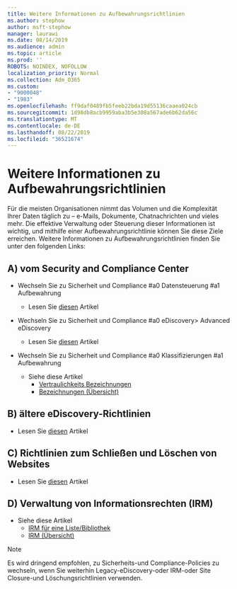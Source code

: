 ```yaml
---
title: Weitere Informationen zu Aufbewahrungsrichtlinien
ms.author: stephow
author: msft-stephow
manager: laurawi
ms.date: 08/14/2019
ms.audience: admin
ms.topic: article
ms.prod: ''
ROBOTS: NOINDEX, NOFOLLOW
localization_priority: Normal
ms.collection: Adm_O365
ms.custom:
- "9000048"
- "1983"
ms.openlocfilehash: ff9daf0489fb5feeb22bda19d55136caaea024cb
ms.sourcegitcommit: 1d98db8acb9959aba3b5e308a567ade6b62da56c
ms.translationtype: MT
ms.contentlocale: de-DE
ms.lasthandoff: 08/22/2019
ms.locfileid: "36521674"
---
```

# <a name="more-info-about-retention-policies"></a>Weitere Informationen zu Aufbewahrungsrichtlinien

Für die meisten Organisationen nimmt das Volumen und die Komplexität Ihrer Daten täglich zu – e-Mails, Dokumente, Chatnachrichten und vieles mehr. Die effektive Verwaltung oder Steuerung dieser Informationen ist wichtig, und mithilfe einer Aufbewahrungsrichtlinie können Sie diese Ziele erreichen. Weitere Informationen zu Aufbewahrungsrichtlinien finden Sie unter den folgenden Links:

## <a name="a-from-security-and-compliance-center"></a>A) vom Security and Compliance Center

- Wechseln Sie zu Sicherheit und Compliance #a0 Datensteuerung #a1 Aufbewahrung
  - Lesen Sie [diesen](https://docs.microsoft.com/office365/securitycompliance/retention-policies) Artikel

- Wechseln Sie zu Sicherheit und Compliance #a0 eDiscovery> Advanced eDiscovery 
  - Lesen Sie [diesen](https://docs.microsoft.com/office365/securitycompliance/ediscovery-cases) Artikel

- Wechseln Sie zu Sicherheit und Compliance #a0 Klassifizierungen #a1 Aufbewahrung
  - Siehe diese Artikel
    - [Vertraulichkeits Bezeichnungen](https://docs.microsoft.com/office365/securitycompliance/sensitivity-labels)
    - [Bezeichnungen (Übersicht)](https://docs.microsoft.com/office365/securitycompliance/labels)

## <a name="b-legacy-ediscovery-policies"></a>B) ältere eDiscovery-Richtlinien

- Lesen Sie [diesen](https://support.office.com/article/Set-up-an-eDiscovery-Center-in-SharePoint-Online-A18F8975-AA7F-43B4-A7D6-001D14744D8E) Artikel

## <a name="c-site-closure-and-deletion-policies"></a>C) Richtlinien zum Schließen und Löschen von Websites

- Lesen Sie [diesen](https://support.office.com/article/Use-policies-for-site-closure-and-deletion-A8280D82-27FD-48C5-9ADF-8A5431208BA5) Artikel  

## <a name="d-information-rights-management-irm"></a>D) Verwaltung von Informationsrechten (IRM)

- Siehe diese Artikel
  - [IRM für eine Liste/Bibliothek](https://support.office.com/article/apply-information-rights-management-to-a-list-or-library-3bdb5c4e-94fc-4741-b02f-4e7cc3c54aa1)
  - [IRM (Übersicht)](https://support.office.com/article/create-and-apply-information-management-policies-eb501fe9-2ef6-4150-945a-65a6451ee9e9)

> [!Note]
> Es wird dringend empfohlen, zu Sicherheits-und Compliance-Policies zu wechseln, wenn Sie weiterhin Legacy-eDiscovery-oder IRM-oder Site Closure-und Löschungsrichtlinien verwenden.
